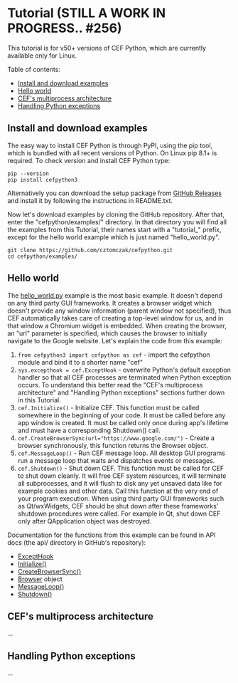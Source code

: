 # Tutorial (STILL A WORK IN PROGRESS.. #256)

This tutorial is for v50+ versions of CEF Python, which are currently
available only for Linux.


Table of contents:
* [Install and download examples](#install-and-download-examples)
* [Hello world](#hello-world)
* [CEF's multiprocess architecture](#cefs-multiprocess-architecture)
* [Handling Python exceptions](#handling-python-exceptions)


## Install and download examples

The easy way to install CEF Python is through PyPI, using the pip tool,
which is bundled with all recent versions of Python. On Linux pip 8.1+
is required. To check version and install CEF Python type:

```
pip --version
pip install cefpython3
```

Alternatively you can download the setup package from
[GitHub Releases](../../../releases) and install it by following
the instructions in README.txt.

Now let's download examples by cloning the GitHub repository. After
that, enter the "cefpython/examples/" directory. In that directory
you will find all the examples from this Tutorial, their names
start with a "tutorial_" prefix, except for the hello world example
which is just named "hello_world.py".

```
git clone https://github.com/cztomczak/cefpython.git
cd cefpython/examples/
```


## Hello world

The [hello_world.py](../../../examples/hello_world.py) example is the
most basic example. It doesn't depend on any third party GUI frameworks.
It creates a browser widget which doesn't provide any window information
(parent window not specified), thus CEF automatically takes care of creating
a top-level window for us, and in that window a Chromium widget is embedded.
When creating the browser, an "url" parameter is specified, which causes the
browser to initially navigate to the Google website. Let's explain the code
from this example:

1. `from cefpython3 import cefpython as cef` - import the cefpython
   module and bind it to a shorter name "cef"
2. `sys.excepthook = cef.ExceptHook` - overwrite Python's default
   exception handler so that all CEF processes are terminated when
   Python exception occurs. To understand this better read the
   "CEF's multiprocess architecture" and "Handling Python exceptions"
   sections further down in this Tutorial.
3. `cef.Initialize()` - Initialize CEF. This function must be called
   somewhere in the beginning of your code. It must be called before
   any app window is created. It must be called only once during app's
   lifetime and must have a corresponding Shutdown() call.
4. `cef.CreateBrowserSync(url="https://www.google.com/")` - Create
   a browser synchronously, this function returns the Browser object.
5. `cef.MessageLoop()` - Run CEF message loop. All desktop GUI programs
   run a message loop that waits and dispatches events or messages.
6. `cef.Shutdown()` - Shut down CEF. This function must be called for
   CEF to shut down cleanly. It will free CEF system resources, it
   will terminate all subprocesses, and it will flush to disk any
   yet unsaved data like for example cookies and other data. Call this
   function at the very end of your program execution. When using third
   party GUI frameworks such as Qt/wxWidgets, CEF should be shut down
   after these frameworks' shutdown procedures were called. For example
   in Qt, shut down CEF only after QApplication object was destroyed.

Documentation for the functions from this example can be found in
API docs (the api/ directory in GitHub's repository):

* [ExceptHook](../../../api/cefpython.md#excepthook)
* [Initialize()](../../../api/cefpython.md#initialize)
* [CreateBrowserSync()](../../../api/cefpython.md#createbrowsersync)
* [Browser](../../../api/Browser.md) object
* [MessageLoop()](../../../api/cefpython.md#messageloop)
* [Shutdown()](../../../api/cefpython.md#shutdown)


## CEF's multiprocess architecture

...


## Handling Python exceptions

...
